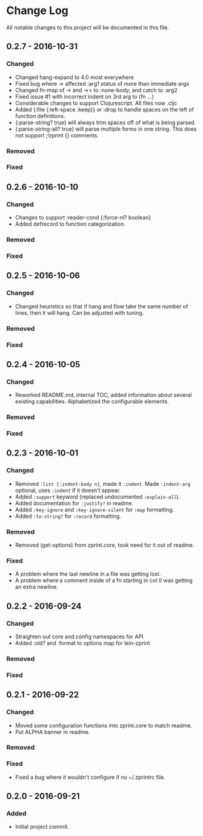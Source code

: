 # Change Log
All notable changes to this project will be documented in this file. 

## 0.2.7 - 2016-10-31

### Changed

* Changed hang-expand to 4.0 most everywhere
* Fixed bug where -> affected :arg1 status of more than immediate args
* Changed fn-map of -> and ->> to :none-body, and catch to :arg2
* Fixed issue #1 with incorrect indent on 3rd arg to (fn ...)
* Considerable changes to support Clojurescript.  All files now .cljc
* Added {:file {:left-space :keep}} or :drop to handle spaces on the
  left of function definitions.
* {:parse-string? true} will always trim spaces off of what is being parsed.
* (:parse-string-all? true} will parse multiple forms in one string.  This
  does not support ;!zprint {<options-map>} comments.

### Removed

### Fixed

## 0.2.6 - 2016-10-10

### Changed

* Changes to support :reader-cond {:force-nl? boolean}
* Added defrecord to function categorization.

### Removed

### Fixed

## 0.2.5 - 2016-10-06

### Changed

* Changed heuristics so that if hang and flow take the same number of
lines, then it will hang.  Can be adjusted with tuning.

### Removed

### Fixed

## 0.2.4 - 2016-10-05

### Changed

* Reworked README.md, internal TOC, added information about several
existing capabilities.  Alphabetized the configurable elements.

### Removed

### Fixed

## 0.2.3 - 2016-10-01

### Changed

* Removed `:list {:indent-body n}`, made it `:indent`.  Made `:indent-arg`
optional, uses `:indent` if it doesn't appear.
* Added `:support` keyword (replaced undocumented `:explain-all`).
* Added documentation for `:justify?` in readme.
* Added `:key-ignore` and `:key-ignore-silent` for `:map` formatting.
* Added `:to-string?` for `:record` formatting.

### Removed

* Removed (get-options) from zprint.core, took need for it out of readme.

### Fixed

* A problem where the last newline in a file was getting lost.
* A problem where a comment inside of a fn starting in col 0 was getting
an extra newline.

## 0.2.2 - 2016-09-24
### Changed

* Straighten out core and config namespaces for API
* Added :old? and :format to options map for lein-zprint

### Removed

### Fixed

## 0.2.1 - 2016-09-22
### Changed

* Moved some configuration functions into zprint.core to match readme.
* Put ALPHA banner in readme.

### Removed

### Fixed

* Fixed a bug where it wouldn't configure if no ~/.zprintrc file.

## 0.2.0 - 2016-09-21
### Added
- Initial project commit.

